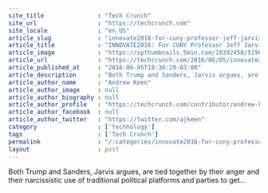 ```yaml
---
site_title               : "Tech Crunch"
site_url                 : "https://techcrunch.com"
site_locale              : "en_US"
article_slug             : "innovate2016-for-cuny-professor-jeff-jarvis-donald-trump-is-the-emperor-troll"
article_title            : "INNOVATE2016: For CUNY Professor Jeff Jarvis, Donald Trump is the emperor troll"
article_image            : "https://spthumbnails.5min.com/10392458/519622877_15.jpg?w=764&h=400"
article_url              : "https://techcrunch.com/2016/06/05/innovate2016-for-cuny-professor-jeff-jarvis-donald-trump-is-the-emperor-troll/"
article_published_at     : "2016-06-05T18:30:29-03:00"
article_description      : "Both Trump and Sanders, Jarvis argues, are tied together by their anger and their narcissistic use of traditional political platforms and parties to get..."
article_author_name      : "Andrew Keen"
article_author_image     : null
article_author_biography : null
article_author_profile   : "https://techcrunch.com/contributor/andrew-keen/"
article_author_facebook  : null
article_author_twitter   : "https://twitter.com/ajkeen"
category                 : ['technology']
tags                     : ['Tech Crunch']
permalink                : "/:categories/innovate2016-for-cuny-professor-jeff-jarvis-donald-trump-is-the-emperor-troll/"
layout                   : post
---
```


Both Trump and Sanders, Jarvis argues, are tied together by their anger and their narcissistic use of traditional political platforms and parties to get...
